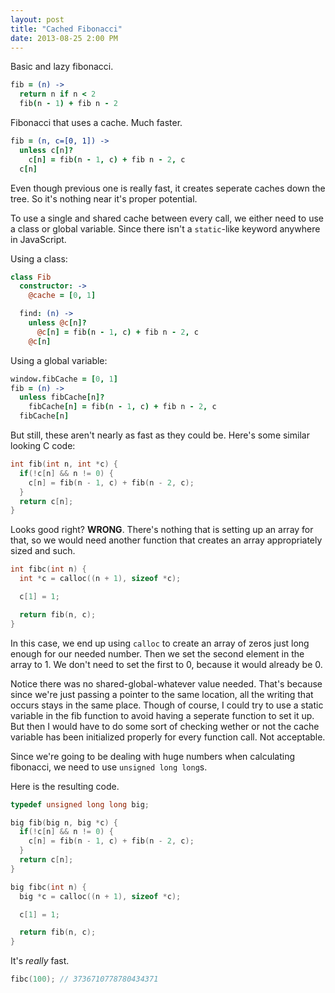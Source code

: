 ```yaml
---
layout: post
title: "Cached Fibonacci"
date: 2013-08-25 2:00 PM
---
```


Basic and lazy fibonacci.

```coffeescript
fib = (n) ->
  return n if n < 2
  fib(n - 1) + fib n - 2
```

Fibonacci that uses a cache. Much faster.

```coffeescript
fib = (n, c=[0, 1]) ->
  unless c[n]?
    c[n] = fib(n - 1, c) + fib n - 2, c
  c[n]
```

Even though previous one is really fast, it creates seperate caches down the tree.
So it's nothing near it's proper potential.

To use a single and shared cache between every call, we either need to use a class or global variable. Since there isn't a `static`-like keyword anywhere in JavaScript.

Using a class:

```coffeescript
class Fib
  constructor: ->
    @cache = [0, 1]

  find: (n) ->
    unless @c[n]?
      @c[n] = fib(n - 1, c) + fib n - 2, c
    @c[n]
```

Using a global variable:

```coffeescript
window.fibCache = [0, 1]
fib = (n) ->
  unless fibCache[n]?
    fibCache[n] = fib(n - 1, c) + fib n - 2, c
  fibCache[n]
```

But still, these aren't nearly as fast as they could be.
Here's some similar looking C code:

```c
int fib(int n, int *c) {
  if(!c[n] && n != 0) {
    c[n] = fib(n - 1, c) + fib(n - 2, c);
  }
  return c[n];
}
```

Looks good right? **WRONG**.
There's nothing that is setting up an array for that, so we would need another function that creates an array appropriately sized and such.

```c
int fibc(int n) {
  int *c = calloc((n + 1), sizeof *c);

  c[1] = 1;

  return fib(n, c);
}
```

In this case, we end up using `calloc` to create an array of zeros just long enough for our needed number.
Then we set the second element in the array to 1.
We don't need to set the first to 0, because it would already be 0.

Notice there was no shared-global-whatever value needed.
That's because since we're just passing a pointer to the same location, all the writing that occurs stays in the same place.
Though of course, I could try to use a static variable in the fib function to avoid having a seperate function to set it up.
But then I would have to do some sort of checking wether or not the cache variable has been initialized properly for every function call. Not acceptable.

Since we're going to be dealing with huge numbers when calculating fibonacci, we need to use `unsigned long long`s.

Here is the resulting code.

```c
typedef unsigned long long big;

big fib(big n, big *c) {
  if(!c[n] && n != 0) {
    c[n] = fib(n - 1, c) + fib(n - 2, c);
  }
  return c[n];
}

big fibc(int n) {
  big *c = calloc((n + 1), sizeof *c);

  c[1] = 1;

  return fib(n, c);
}
```

It's *really* fast.

```c
fibc(100); // 3736710778780434371
```
